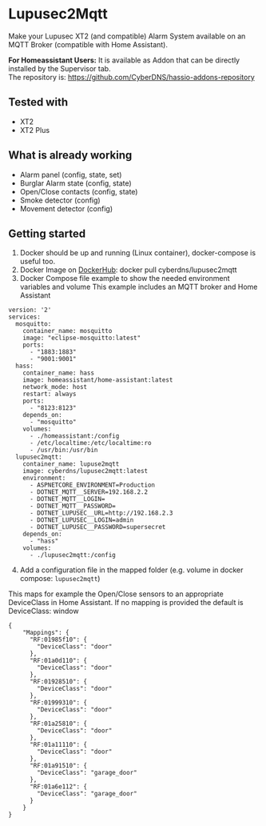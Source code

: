 # Lupusec2Mqtt

Make your Lupusec XT2 (and compatible) Alarm System available on an MQTT Broker (compatible with Home Assistant).

**For Homeassistant Users:** It is available as Addon that can be directly installed by the Supervisor tab.  
The repository is: https://github.com/CyberDNS/hassio-addons-repository

## Tested with
- XT2
- XT2 Plus

## What is already working

- Alarm panel (config, state, set)
- Burglar Alarm state (config, state)
- Open/Close contacts (config, state)
- Smoke detector (config)
- Movement detector (config)

## Getting started

1. Docker should be up and running (Linux container), docker-compose is useful too.
2. Docker Image on [DockerHub](https://hub.docker.com/r/cyberdns/lupusec2mqtt): docker pull cyberdns/lupusec2mqtt 
3. Docker Compose file example to show the needed environment variables and volume
This example includes an MQTT broker and Home Assistant

```
version: '2'
services:
  mosquitto:
    container_name: mosquitto
    image: "eclipse-mosquitto:latest"
    ports:
      - "1883:1883"
      - "9001:9001"
  hass:
    container_name: hass
    image: homeassistant/home-assistant:latest
    network_mode: host
    restart: always
    ports: 
      - "8123:8123"
    depends_on:
      - "mosquitto"
    volumes:
      - ./homeassistant:/config
      - /etc/localtime:/etc/localtime:ro
      - /usr/bin:/usr/bin
  lupusec2mqtt:
    container_name: lupuse2mqtt
    image: cyberdns/lupusec2mqtt:latest
    environment:
      - ASPNETCORE_ENVIRONMENT=Production
      - DOTNET_MQTT__SERVER=192.168.2.2
      - DOTNET_MQTT__LOGIN=
      - DOTNET_MQTT__PASSWORD=
      - DOTNET_LUPUSEC__URL=http://192.168.2.3
      - DOTNET_LUPUSEC__LOGIN=admin
      - DOTNET_LUPUSEC__PASSWORD=supersecret   
    depends_on:
      - "hass"        
    volumes:
      - ./lupusec2mqtt:/config
```
4. Add a configuration file in the mapped folder (e.g. volume in docker compose: `lupusec2mqtt`)

This maps for example the Open/Close sensors to an appropriate DeviceClass in Home Assistant.
If no mapping is provided the default is DeviceClass: window
```
{
    "Mappings": {
      "RF:01985f10": {
        "DeviceClass": "door"
      },
      "RF:01a0d110": {
        "DeviceClass": "door"
      },
      "RF:01928510": {
        "DeviceClass": "door"
      },
      "RF:01999310": {
        "DeviceClass": "door"
      },
      "RF:01a25810": {
        "DeviceClass": "door"
      },
      "RF:01a11110": {
        "DeviceClass": "door"
      },
      "RF:01a91510": {
        "DeviceClass": "garage_door"
      },
      "RF:01a6e112": {
        "DeviceClass": "garage_door"
      }
    }
}
```



